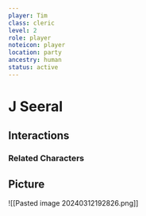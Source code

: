 ```yaml
---
player: Tim
class: cleric
level: 2
role: player
noteicon: player
location: party
ancestry: human
status: active
---
```

# J Seeral

## Interactions


### Related Characters

## Picture
![[Pasted image 20240312192826.png]]
